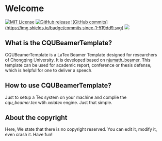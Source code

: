 # Welcome
[![MIT License](https://img.shields.io/badge/license-MIT-green.svg)](https://opensource.org/licenses/MIT) 
[![GitHub release](https://img.shields.io/badge/Github-V1.1-519dd9.svg)](https://github.com/CQUtug/CQUBeamer)
[![GitHub commits](https://img.shields.io/badge/commits since-1-519dd9.svg)](https://github.com/CQUtug/CQUBeamer/issues)
![](https://img.shields.io/badge/language-Tex-orange.svg)

## What is the CQUBeamerTemplate?
CQUBeamerTemplate is a LaTex Beamer Template designed for researchers of Chongqing University. It is developed based on [njumath_beamer](https://github.com/YLiu1231/njumath_beamer). This template can be used for academic report, conference or thesis defense, which is helpful for one to deliver a speech.

## How to use CQUBeamerTemplate?
 
Just to setup a Tex system on your machine and complie the *cqu_beamer.tex* wtih *xelatex* engine. Just that simple.

## About the copyright

Here, We state that there is no copyright reserved. You can edit it, modify it, even crash it. Have fun!
